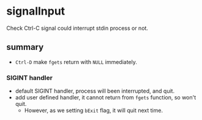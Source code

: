 # signalInput

Check Ctrl-C signal could interrupt stdin process or not.

## summary

- `Ctrl-D` make `fgets` return with `NULL` immediately.

### SIGINT handler

- default SIGINT handler, process will been interrupted, and quit.
- add user defined handler, it cannot return from `fgets` function, so won't quit.
    - However, as we setting `bExit` flag, it will quit next time.
